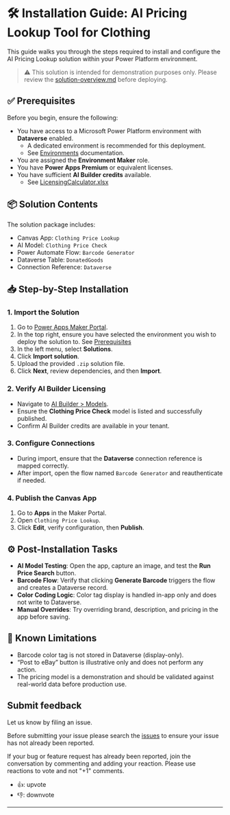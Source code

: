 # 🛠️ Installation Guide: AI Pricing Lookup Tool for Clothing

This guide walks you through the steps required to install and configure the AI Pricing Lookup solution within your Power Platform environment.

> ⚠️ This solution is intended for demonstration purposes only. Please review the [solution-overview.md](PowerPlatform/demos/ai-pricing-tool/solution-overview.md) before deploying.


## ✅ Prerequisites

Before you begin, ensure the following:

- You have access to a Microsoft Power Platform environment with **Dataverse** enabled.
  - A dedicated environment is recommended for this deployment.
  - See [Environments](https://learn.microsoft.com/en-us/power-platform/admin/environments-overview) documentation.
- You are assigned the **Environment Maker** role.
- You have **Power Apps Premium** or equivalent licenses.
- You have sufficient **AI Builder credits** available.
  - See [LicensingCalculator.xlsx](/licensingcalculator.xlsx)


## 📦 Solution Contents

The solution package includes:

- Canvas App: `Clothing Price Lookup`
- AI Model: `Clothing Price Check`
- Power Automate Flow: `Barcode Generator`
- Dataverse Table: `DonatedGoods`
- Connection Reference: `Dataverse`


## 📥 Step-by-Step Installation

### 1. **Import the Solution**

1. Go to [Power Apps Maker Portal](https://make.powerapps.com/).
2. In the top right, ensure you have selected the environment you wish to deploy the solution to. See [Prerequisites](#-prerequisites)
3. In the left menu, select **Solutions**.
4. Click **Import solution**.
5. Upload the provided `.zip` solution file.
6. Click **Next**, review dependencies, and then **Import**.

### 2. **Verify AI Builder Licensing**

- Navigate to [AI Builder > Models](https://make.powerapps.com/aiBuilder/models).
- Ensure the **Clothing Price Check** model is listed and successfully published.
- Confirm AI Builder credits are available in your tenant.

### 3. **Configure Connections**

- During import, ensure that the **Dataverse** connection reference is mapped correctly.
- After import, open the flow named `Barcode Generator` and reauthenticate if needed.

### 4. **Publish the Canvas App**

1. Go to **Apps** in the Maker Portal.
2. Open `Clothing Price Lookup`.
3. Click **Edit**, verify configuration, then **Publish**.


## ⚙️ Post-Installation Tasks

- **AI Model Testing**: Open the app, capture an image, and test the **Run Price Search** button.
- **Barcode Flow**: Verify that clicking **Generate Barcode** triggers the flow and creates a Dataverse record.
- **Color Coding Logic**: Color tag display is handled in-app only and does not write to Dataverse.
- **Manual Overrides**: Try overriding brand, description, and pricing in the app before saving.


## 🚫 Known Limitations

- Barcode color tag is not stored in Dataverse (display-only).
- “Post to eBay” button is illustrative only and does not perform any action.
- The pricing model is a demonstration and should be validated against real-world data before production use.


## Submit feedback

Let us know by filing an issue.  

Before submitting your issue please search the [issues](https://github.com/microsoft/TSI-Business-Applications/issues) to ensure your issue has not already been reported.

If your bug or feature request has already been reported, join the conversation by commenting and adding your reaction. Please use reactions to vote and not "+1" comments.

- 👍: upvote  
- 👎: downvote  

---
